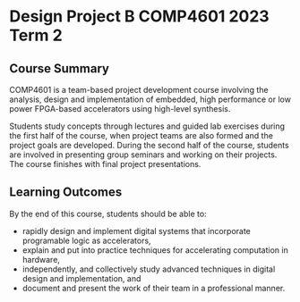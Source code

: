 # Design Project B COMP4601 2023 Term 2

## Course Summary

COMP4601 is a team-based project development course involving the analysis, design and implementation of embedded, high performance or low power FPGA-based accelerators using high-level synthesis.

Students study concepts through lectures and guided lab exercises during the first half of the course, when project teams are also formed and the project goals are developed. During the second half of the course, students are involved in presenting group seminars and working on their projects. The course finishes with final project presentations.

## Learning Outcomes

By the end of this course, students should be able to:

- rapidly design and implement digital systems that incorporate programable logic as accelerators,
- explain and put into practice techniques for accelerating computation in hardware,
- independently, and collectively study advanced techniques in digital design and implementation, and
- document and present the work of their team in a professional manner.
